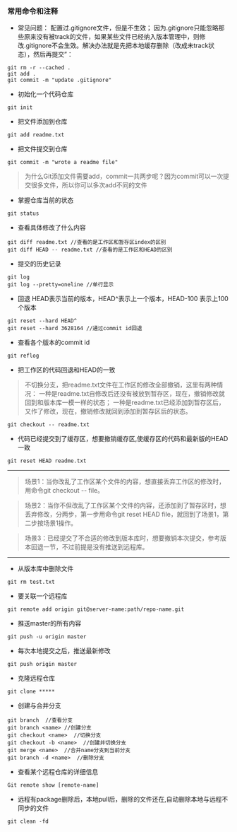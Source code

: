 ### 常用命令和注释
- 常见问题：
配置过.gitignore文件，但是不生效；
因为.gitignore只能忽略那些原来没有被track的文件，如果某些文件已经纳入版本管理中，则修改.gitignore不会生效。解决办法就是先把本地缓存删除（改成未track状态），然后再提交”：
```
git rm -r --cached .
git add .
git commit -m "update .gitignore"
```
- 初始化一个代码仓库

```
git init
```
- 把文件添加到仓库
```
git add readme.txt
```
- 把文件提交到仓库
```
git commit -m "wrote a readme file"
```
> 为什么Git添加文件需要add，commit一共两步呢？因为commit可以一次提交很多文件，所以你可以多次add不同的文件
- 掌握仓库当前的状态
```
git status
```
- 查看具体修改了什么内容
```
git diff readme.txt //查看的是工作区和暂存区index的区别
git diff HEAD -- readme.txt //查看的是工作区和HEAD的区别
```
- 提交的历史记录
```
git log
git log --pretty=oneline //单行显示
```
- 回退 HEAD表示当前的版本，HEAD^表示上一个版本，HEAD-100 表示上100个版本
```
git reset --hard HEAD^
git reset --hard 3628164 //通过commit id回退
```
- 查看各个版本的commit id
```
git reflog
```
- 把工作区的代码回退和HEAD的一致
>不切换分支，把readme.txt文件在工作区的修改全部撤销，这里有两种情况：
一种是readme.txt自修改后还没有被放到暂存区，现在，撤销修改就回到和版本库一模一样的状态；
一种是readme.txt已经添加到暂存区后，又作了修改，现在，撤销修改就回到添加到暂存区后的状态。
```
git checkout -- readme.txt
```
- 代码已经提交到了缓存区，想要撤销缓存区,使缓存区的代码和最新版的HEAD一致
```
git reset HEAD readme.txt
```
---
>场景1：当你改乱了工作区某个文件的内容，想直接丢弃工作区的修改时，用命令git checkout -- file。

>场景2：当你不但改乱了工作区某个文件的内容，还添加到了暂存区时，想丢弃修改，分两步，第一步用命令git reset HEAD file，就回到了场景1，第二步按场景1操作。

>场景3：已经提交了不合适的修改到版本库时，想要撤销本次提交，参考版本回退一节，不过前提是没有推送到远程库。
---
- 从版本库中删除文件
```
git rm test.txt
```
- 要关联一个远程库
```
git remote add origin git@server-name:path/repo-name.git
```
- 推送master的所有内容
```
git push -u origin master
```
- 每次本地提交之后，推送最新修改
```
git push origin master
```
- 克隆远程仓库
```
git clone *****
```
- 创建与合并分支
```
git branch  //查看分支
git branch <name> //创建分支
git checkout <name>  //切换分支
git checkout -b <name>  //创建并切换分支
git merge <name>  //合并name分支到当前分支
git branch -d <name>  //删除分支
```
- 查看某个远程仓库的详细信息
```
Git remote show [remote-name]
```
- 远程有package删除后，本地pull后，删除的文件还在,自动删除本地与远程不同步的文件
```
git clean -fd
```


